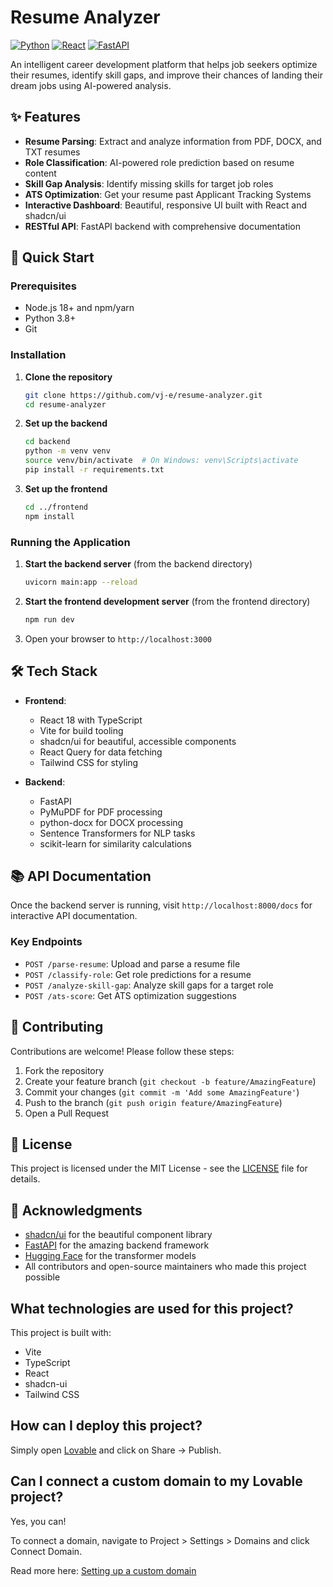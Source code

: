 # Resume Analyzer

[![Python](https://img.shields.io/badge/Python-3.8+-blue.svg)](https://www.python.org/)
[![React](https://img.shields.io/badge/React-18.0+-61DAFB?logo=react&logoColor=white)](https://reactjs.org/)
[![FastAPI](https://img.shields.io/badge/FastAPI-009688?logo=fastapi&logoColor=white)](https://fastapi.tiangolo.com/)

An intelligent career development platform that helps job seekers optimize their resumes, identify skill gaps, and improve their chances of landing their dream jobs using AI-powered analysis.

## ✨ Features

- **Resume Parsing**: Extract and analyze information from PDF, DOCX, and TXT resumes
- **Role Classification**: AI-powered role prediction based on resume content
- **Skill Gap Analysis**: Identify missing skills for target job roles
- **ATS Optimization**: Get your resume past Applicant Tracking Systems
- **Interactive Dashboard**: Beautiful, responsive UI built with React and shadcn/ui
- **RESTful API**: FastAPI backend with comprehensive documentation

## 🚀 Quick Start

### Prerequisites

- Node.js 18+ and npm/yarn
- Python 3.8+
- Git

### Installation

1. **Clone the repository**
   ```bash
   git clone https://github.com/vj-e/resume-analyzer.git
   cd resume-analyzer
   ```

2. **Set up the backend**
   ```bash
   cd backend
   python -m venv venv
   source venv/bin/activate  # On Windows: venv\Scripts\activate
   pip install -r requirements.txt
   ```

3. **Set up the frontend**
   ```bash
   cd ../frontend
   npm install
   ```

### Running the Application

1. **Start the backend server** (from the backend directory)
   ```bash
   uvicorn main:app --reload
   ```

2. **Start the frontend development server** (from the frontend directory)
   ```bash
   npm run dev
   ```

3. Open your browser to `http://localhost:3000`

## 🛠️ Tech Stack

- **Frontend**: 
  - React 18 with TypeScript
  - Vite for build tooling
  - shadcn/ui for beautiful, accessible components
  - React Query for data fetching
  - Tailwind CSS for styling

- **Backend**:
  - FastAPI
  - PyMuPDF for PDF processing
  - python-docx for DOCX processing
  - Sentence Transformers for NLP tasks
  - scikit-learn for similarity calculations

## 📚 API Documentation

Once the backend server is running, visit `http://localhost:8000/docs` for interactive API documentation.

### Key Endpoints

- `POST /parse-resume`: Upload and parse a resume file
- `POST /classify-role`: Get role predictions for a resume
- `POST /analyze-skill-gap`: Analyze skill gaps for a target role
- `POST /ats-score`: Get ATS optimization suggestions

## 🤝 Contributing

Contributions are welcome! Please follow these steps:

1. Fork the repository
2. Create your feature branch (`git checkout -b feature/AmazingFeature`)
3. Commit your changes (`git commit -m 'Add some AmazingFeature'`)
4. Push to the branch (`git push origin feature/AmazingFeature`)
5. Open a Pull Request

## 📄 License

This project is licensed under the MIT License - see the [LICENSE](LICENSE) file for details.

## 🙏 Acknowledgments

- [shadcn/ui](https://ui.shadcn.com/) for the beautiful component library
- [FastAPI](https://fastapi.tiangolo.com/) for the amazing backend framework
- [Hugging Face](https://huggingface.co/) for the transformer models
- All contributors and open-source maintainers who made this project possible

## What technologies are used for this project?

This project is built with:

- Vite
- TypeScript
- React
- shadcn-ui
- Tailwind CSS

## How can I deploy this project?

Simply open [Lovable](https://lovable.dev/projects/09546b17-64bb-4c47-8f32-e1fcafa98365) and click on Share -> Publish.

## Can I connect a custom domain to my Lovable project?

Yes, you can!

To connect a domain, navigate to Project > Settings > Domains and click Connect Domain.

Read more here: [Setting up a custom domain](https://docs.lovable.dev/tips-tricks/custom-domain#step-by-step-guide)

